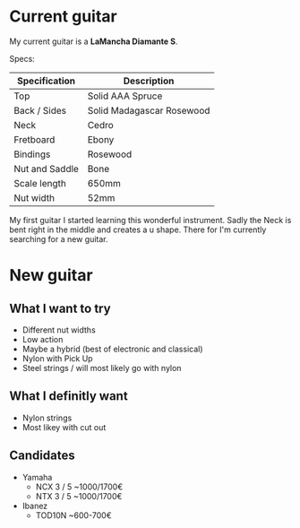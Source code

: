 # Current guitar
My current guitar is a **LaMancha Diamante S**.

Specs:

| Specification  | Description               |
| -------------- | ------------------------- |
| Top            | Solid AAA Spruce          |
| Back / Sides   | Solid Madagascar Rosewood |
| Neck           | Cedro                     |
| Fretboard      | Ebony                     |
| Bindings       | Rosewood                  |
| Nut and Saddle | Bone                      |
| Scale length   | 650mm                     |
| Nut width      | 52mm                      |

My first guitar I started learning this wonderful instrument. Sadly the Neck is bent right in the middle and creates a u shape. There for I'm currently searching for a new guitar.

# New guitar

## What I want to try

- Different nut widths
- Low action
- Maybe a hybrid (best of electronic and classical)
- Nylon with Pick Up
- Steel strings / will most likely go with nylon

## What I definitly want

- Nylon strings
- Most likey with cut out

## Candidates

- Yamaha
	- NCX 3 / 5 ~1000/1700€
	- NTX 3 / 5 ~1000/1700€
- Ibanez
	- TOD10N ~600-700€
